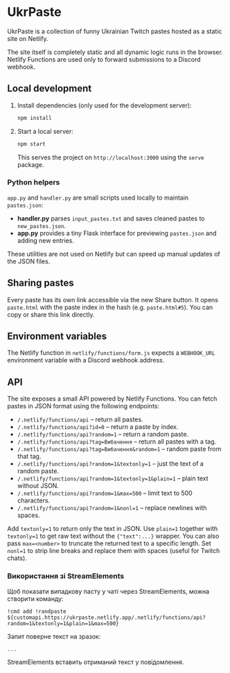 # UkrPaste

UkrPaste is a collection of funny Ukrainian Twitch pastes hosted as a static site on Netlify.

The site itself is completely static and all dynamic logic runs in the browser. Netlify Functions are used only to forward submissions to a Discord webhook.

## Local development

1. Install dependencies (only used for the development server):
   ```bash
   npm install
   ```
2. Start a local server:
   ```bash
   npm start
   ```
   This serves the project on `http://localhost:3000` using the `serve` package.

### Python helpers

`app.py` and `handler.py` are small scripts used locally to maintain `pastes.json`:

- **handler.py** parses `input_pastes.txt` and saves cleaned pastes to `new_pastes.json`.
- **app.py** provides a tiny Flask interface for previewing `pastes.json` and adding new entries.

These utilities are not used on Netlify but can speed up manual updates of the JSON files.

## Sharing pastes

Every paste has its own link accessible via the new Share button. It opens `paste.html` with the paste index in the hash (e.g. `paste.html#5`). You can copy or share this link directly.

## Environment variables

The Netlify function in `netlify/functions/form.js` expects a `WEBHOOK_URL` environment variable with a Discord webhook address.

## API

The site exposes a small API powered by Netlify Functions. You can fetch pastes in JSON format using the following endpoints:

- `/.netlify/functions/api` – return all pastes.
- `/.netlify/functions/api?id=0` – return a paste by index.
- `/.netlify/functions/api?random=1` – return a random paste.
- `/.netlify/functions/api?tag=Вибачення` – return all pastes with a tag.
- `/.netlify/functions/api?tag=Вибачення&random=1` – random paste from that tag.
- `/.netlify/functions/api?random=1&textonly=1` – just the text of a random paste.
- `/.netlify/functions/api?random=1&textonly=1&plain=1` – plain text without JSON.
- `/.netlify/functions/api?random=1&max=500` – limit text to 500 characters.
- `/.netlify/functions/api?random=1&nonl=1` – replace newlines with spaces.

Add `textonly=1` to return only the text in JSON. Use `plain=1` together with `textonly=1` to get raw text without the `{"text":...}` wrapper. You can also pass `max=<number>` to truncate the returned text to a specific length. Set `nonl=1` to strip line breaks and replace them with spaces (useful for Twitch chats).

### Використання зі StreamElements

Щоб показати випадкову пасту у чаті через StreamElements, можна створити команду:

```text
!cmd add !randpaste ${customapi.https://ukrpaste.netlify.app/.netlify/functions/api?random=1&textonly=1&plain=1&max=500}
```

Запит поверне текст на зразок:

```text
...
```

StreamElements вставить отриманий текст у повідомлення.
